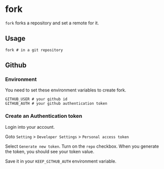 # fork

`fork` forks a repository and set a remote for it.

## Usage

```
fork # in a git repository
```

## Github

### Environment

You need to set these environment variables to create fork.

```
GITHUB_USER # your github id
GITHUB_AUTH # your github authentication token
```

### Create an Authentication token

Login into your account.

Goto `Setting` > `Developer Settings` > `Personal access token`

Select `Generate new token`. Turn on the `repo` checkbox.
When you generate the token, you should see your token value.

Save it in your `KEEP_GITHUB_AUTH` environment variable.

